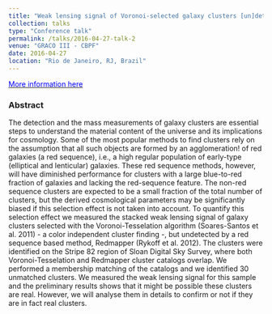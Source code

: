 ```yaml
---
title: "Weak lensing signal of Voronoi-selected galaxy clusters [un]detected by red-sequence algorithm"
collection: talks
type: "Conference talk"
permalink: /talks/2016-04-27-talk-2
venue: "GRACO III - CBPF"
date: 2016-04-27
location: "Rio de Janeiro, RJ, Brazil"
---
```


[<span style="color:blue"> More information here</span>](http://mesonpi.cat.cbpf.br/gracoiii/?pgn=Home)

### Abstract

The detection and the mass measurements of galaxy clusters are essential steps to understand the material content of the universe and its implications for cosmology. Some of the most popular methods to find clusters rely on the assumption that all such objects are formed by an agglomeration! of red galaxies (a red sequence), i.e., a high regular population of early-type (elliptical and lenticular) galaxies. These red sequence methods, however, will have diminished performance for clusters with a large blue-to-red fraction of galaxies and lacking the red-sequence feature. The non-red sequence clusters are expected to be a small fraction of the total number of clusters, but the derived cosmological parameters may be significantly biased if this selection effect is not taken into account. To quantify this selection effect we measured the stacked weak lensing signal of galaxy clusters selected with the Voronoi-Tesselation algorithm (Soares-Santos et al. 2011) - a color independent cluster finding -, but undetected by a red sequence based method, Redmapper (Rykoff et al. 2012). The clusters were identified on the Stripe 82 region of Sloan Digital Sky Survey, where both Voronoi-Tesselation and Redmapper cluster catalogs overlap. We performed a membership matching of the catalogs and we identified 30 unmatched clusters. We measured the weak lensing signal for this sample and the preliminary results shows that it might be possible these clusters are real. However, we will analyse them in details to confirm or not if they are in fact real clusters. 